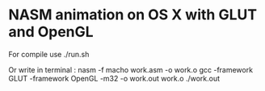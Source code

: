 NASM animation on OS X with GLUT and OpenGL
===========================================

For compile use ./run.sh

Or write in terminal :
nasm -f macho work.asm -o work.o
gcc -framework GLUT -framework OpenGL -m32 -o work.out work.o
./work.out
